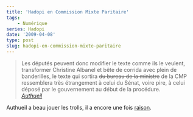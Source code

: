 ```yaml
---
title: 'Hadopi en Commission Mixte Paritaire'
tags:
    - Numérique
series: Hadopi
date: '2009-04-08'
type: post
slug: hadopi-en-commission-mixte-paritaire
---
```


> Les députés peuvent donc modifier le texte comme ils le veulent, transformer Christine Albanel et bête de corrida avec plein de banderilles, le texte qui sortira <span style="text-decoration: line-through">du bureau de la ministre</span> de la CMP ressemblera très étrangement à celui du Sénat, voire pire, à celui déposé par le gouvernement au début de la procédure.  
> <cite>[Authueil](http://www.authueil.org/?2009/03/04/1254-les-mefaits-de-l-urgence)</cite>

Authueil a beau jouer les trolls, il a encore une fois [raison](http://www.assemblee-nationale.fr/13/rapports/r1589.asp).

